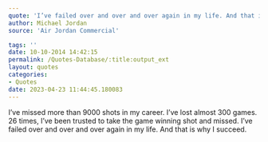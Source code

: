 ```yaml
---
quote: 'I’ve failed over and over and over again in my life. And that is why I succeed.'
author: Michael Jordan
source: 'Air Jordan Commercial'

tags: ''
date: 10-10-2014 14:42:15
permalink: /Quotes-Database/:title:output_ext
layout: quotes
categories:
- Quotes
date: 2023-04-23 11:44:45.180083
---
```

I’ve missed more than 9000 shots in my career. I’ve lost almost 300 games. 26 times, I’ve been trusted to take the game winning shot and missed. I’ve failed over and over and over again in my life. And that is why I succeed.